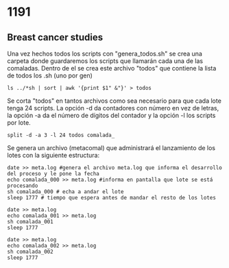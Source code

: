 1191
====

Breast cancer studies
---------------------

<p>Una vez hechos todos los scripts con "genera_todos.sh" se crea una carpeta donde guardaremos los scripts que llamarán cada una de las comaladas. Dentro de el se crea este archivo "todos" que contiene la lista de todos los .sh (uno por gen)</p>

<pre><code>ls ../*sh | sort | awk '{print $1" &"}' > todos
</code></pre>

<p>Se corta "todos" en tantos archivos como sea necesario para que cada lote tenga 24 scripts. La opción -d da contadores con número en vez de letras, la opción -a da el número de dígitos del contador y la opción -l los scripts por lote.</p>

<pre><code>split -d -a 3 -l 24 todos comalada_
</code></pre>

<p>Se genera un archivo (metacomal) que administrará el lanzamiento de los lotes con la siguiente estructura:</p>

<pre><code>date >> meta.log #genera el archivo meta.log que informa el desarrollo del proceso y le pone la fecha
echo comalada_000 >> meta.log #informa en pantalla que lote se está procesando
sh comalada_000 # echa a andar el lote
sleep 1777 # tiempo que espera antes de mandar el resto de los lotes

date >> meta.log
echo comalada_001 >> meta.log
sh comalada_001
sleep 1777

date >> meta.log
echo comalada_002 >> meta.log
sh comalada_002
sleep 1777
</code></pre>
